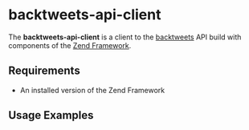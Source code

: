 backtweets-api-client
======
The **backtweets-api-client** is a client to the [backtweets](http://backtweets.com/api/) API build with components of the [Zend Framework](http://framework.zend.com/).

Requirements
------------
* An installed version of the Zend Framework

Usage Examples
--------------